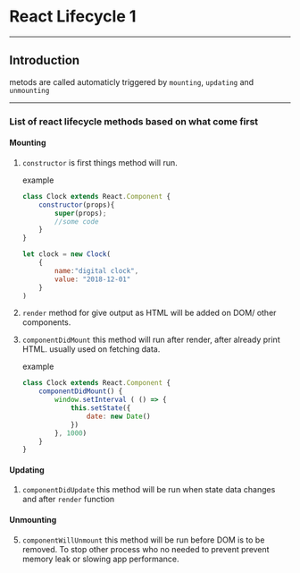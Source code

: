 # React Lifecycle 1

---

## Introduction

metods are called automaticly triggered by `mounting`, `updating` and `unmounting`

---

### List of react lifecycle methods based on what come first

#### Mounting

1. `constructor`
    is first things method will run.    

    example
    ```js
    class Clock extends React.Component {
        constructor(props){
            super(props);
            //some code
        }
    }

    let clock = new Clock(
        {
            name:"digital clock",
            value: "2018-12-01"
        }
    )
    ```

2. `render`
    method for give output as HTML will be added on DOM/ other components.

3. `componentDidMount`
   this method will run after render, after already print HTML. usually used on fetching data.

   example
    ```js
    class Clock extends React.Component {
        componentDidMount() {
            window.setInterval ( () => {
                this.setState({
                    date: new Date()
                })
            }, 1000)
        }
    }
    ```

#### Updating

1. `componentDidUpdate`
    this method will be run when state data changes and after `render` function

#### Unmounting

5. `componentWillUnmount`
    this method will be run before DOM is to be removed. To stop other process who no needed to prevent
     prevent memory leak or slowing app performance.